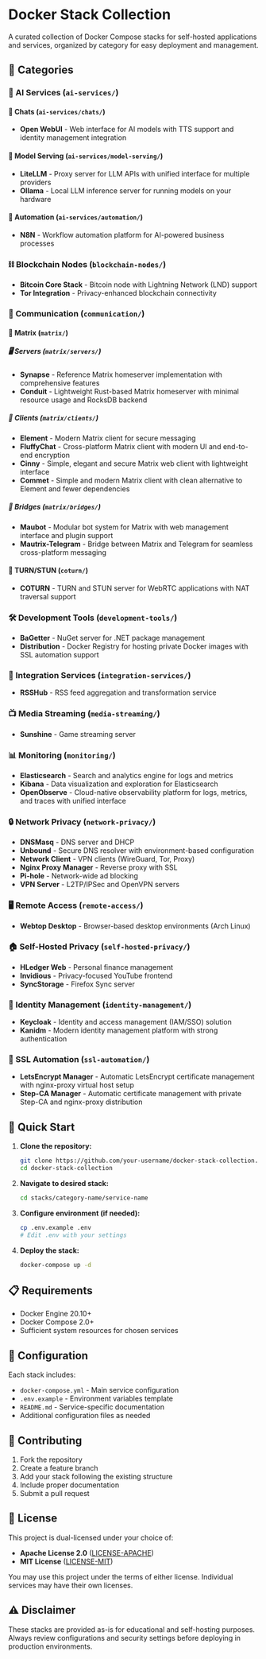 # Docker Stack Collection

A curated collection of Docker Compose stacks for self-hosted applications and services, organized by category for easy deployment and management.

## 📁 Categories

### 🤖 AI Services (`ai-services/`)

#### 💬 Chats (`ai-services/chats/`)

- **Open WebUI** - Web interface for AI models with TTS support and identity management integration

#### 🔧 Model Serving (`ai-services/model-serving/`)

- **LiteLLM** - Proxy server for LLM APIs with unified interface for multiple providers
- **Ollama** - Local LLM inference server for running models on your hardware

#### 🔄 Automation (`ai-services/automation/`)

- **N8N** - Workflow automation platform for AI-powered business processes

### ⛓️ Blockchain Nodes (`blockchain-nodes/`)

- **Bitcoin Core Stack** - Bitcoin node with Lightning Network (LND) support
- **Tor Integration** - Privacy-enhanced blockchain connectivity

### 💬 Communication (`communication/`)

#### 📱 Matrix (`matrix/`)

##### 🖥️ Servers (`matrix/servers/`)

- **Synapse** - Reference Matrix homeserver implementation with comprehensive features
- **Conduit** - Lightweight Rust-based Matrix homeserver with minimal resource usage and RocksDB backend

##### 📱 Clients (`matrix/clients/`)

- **Element** - Modern Matrix client for secure messaging
- **FluffyChat** - Cross-platform Matrix client with modern UI and end-to-end encryption
- **Cinny** - Simple, elegant and secure Matrix web client with lightweight interface
- **Commet** - Simple and modern Matrix client with clean alternative to Element and fewer dependencies

##### 🌉 Bridges (`matrix/bridges/`)

- **Maubot** - Modular bot system for Matrix with web management interface and plugin support
- **Mautrix-Telegram** - Bridge between Matrix and Telegram for seamless cross-platform messaging

#### 🔄 TURN/STUN (`coturn/`)

- **COTURN** - TURN and STUN server for WebRTC applications with NAT traversal support

### 🛠️ Development Tools (`development-tools/`)

- **BaGetter** - NuGet server for .NET package management
- **Distribution** - Docker Registry for hosting private Docker images with SSL automation support

### 🔗 Integration Services (`integration-services/`)

- **RSSHub** - RSS feed aggregation and transformation service

### 📺 Media Streaming (`media-streaming/`)

- **Sunshine** - Game streaming server

### 📊 Monitoring (`monitoring/`)

- **Elasticsearch** - Search and analytics engine for logs and metrics
- **Kibana** - Data visualization and exploration for Elasticsearch
- **OpenObserve** - Cloud-native observability platform for logs, metrics, and traces with unified interface

### 🔒 Network Privacy (`network-privacy/`)

- **DNSMasq** - DNS server and DHCP
- **Unbound** - Secure DNS resolver with environment-based configuration
- **Network Client** - VPN clients (WireGuard, Tor, Proxy)
- **Nginx Proxy Manager** - Reverse proxy with SSL
- **Pi-hole** - Network-wide ad blocking
- **VPN Server** - L2TP/IPSec and OpenVPN servers

### 🖥️ Remote Access (`remote-access/`)

- **Webtop Desktop** - Browser-based desktop environments (Arch Linux)

### 🏠 Self-Hosted Privacy (`self-hosted-privacy/`)

- **HLedger Web** - Personal finance management
- **Invidious** - Privacy-focused YouTube frontend
- **SyncStorage** - Firefox Sync server

### 🔑 Identity Management (`identity-management/`)

- **Keycloak** - Identity and access management (IAM/SSO) solution
- **Kanidm** - Modern identity management platform with strong authentication

### 🔐 SSL Automation (`ssl-automation/`)

- **LetsEncrypt Manager** - Automatic LetsEncrypt certificate management with nginx-proxy virtual host setup
- **Step-CA Manager** - Automatic certificate management with private Step-CA and nginx-proxy distribution

## 🚀 Quick Start

1. **Clone the repository:**

   ```bash
   git clone https://github.com/your-username/docker-stack-collection.git
   cd docker-stack-collection
   ```

2. **Navigate to desired stack:**

   ```bash
   cd stacks/category-name/service-name
   ```

3. **Configure environment (if needed):**

   ```bash
   cp .env.example .env
   # Edit .env with your settings
   ```

4. **Deploy the stack:**

   ```bash
   docker-compose up -d
   ```

## 📋 Requirements

- Docker Engine 20.10+
- Docker Compose 2.0+
- Sufficient system resources for chosen services

## 🔧 Configuration

Each stack includes:

- `docker-compose.yml` - Main service configuration
- `.env.example` - Environment variables template
- `README.md` - Service-specific documentation
- Additional configuration files as needed

## 🤝 Contributing

1. Fork the repository
2. Create a feature branch
3. Add your stack following the existing structure
4. Include proper documentation
5. Submit a pull request

## 📝 License

This project is dual-licensed under your choice of:

- **Apache License 2.0** ([LICENSE-APACHE](LICENSE-APACHE))
- **MIT License** ([LICENSE-MIT](LICENSE-MIT))

You may use this project under the terms of either license. Individual services may have their own licenses.

## ⚠️ Disclaimer

These stacks are provided as-is for educational and self-hosting purposes. Always review configurations and security settings before deploying in production environments.
